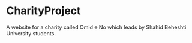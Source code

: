 # CharityProject
A website for a charity called Omid e No which leads by Shahid Beheshti University students.
